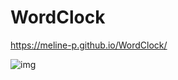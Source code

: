 # WordClock
https://meline-p.github.io/WordClock/

![img](https://github.com/meline-p/WordClock/assets/98113220/dda71bf8-2f73-4e4e-a4e9-3dfd97e9cae9)
